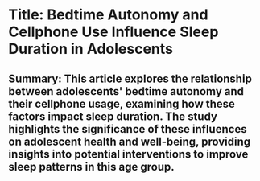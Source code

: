 # Title: Bedtime Autonomy and Cellphone Use Influence Sleep Duration in Adolescents

## Summary: This article explores the relationship between adolescents' bedtime autonomy and their cellphone usage, examining how these factors impact sleep duration. The study highlights the significance of these influences on adolescent health and well-being, providing insights into potential interventions to improve sleep patterns in this age group.
